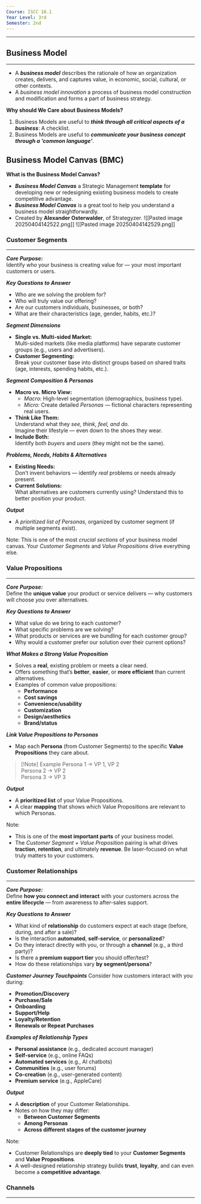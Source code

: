 ```yaml
---
Course: ISCC 16.1
Year Level: 3rd
Semester: 2nd
---
```

---

## Business Model
---
- A ***business model*** describes the rationale of how an organization creates, delivers, and captures value, in economic, social, cultural, or other contexts. 
- A *business model innovation* a process of business model construction and modification and forms a part of business strategy.

**Why should We Care about Business Models?**
1. Business Models are useful to ***think through all critical aspects of a business***: A checklist.
2. Business Models are useful to ***communicate your business concept through a 'common language'***.

## Business Model Canvas (BMC)
**What is the Business Model Canvas?**
- ***Business Model Canvas*** a Strategic Management **template** for developing new or redesigning existing business models to create competitive advantage.
- ***Business Model Canvas*** is a great tool to help you understand a business model straightforwardly.
- Created by **Alexander Osterwalder**, of Strategyzer.
![[Pasted image 20250404142522.png]]
![[Pasted image 20250404142529.png]]
### Customer Segments
---
***Core Purpose:***  
Identify _who_ your business is creating value for — your most important customers or users.

***Key Questions to Answer***
- Who are we solving the problem for?
- Who will truly value our offering?
- Are our customers individuals, businesses, or both?
- What are their characteristics (age, gender, habits, etc.)?

 ***Segment Dimensions***
- **Single vs. Multi-sided Market:**  
    Multi-sided markets (like media platforms) have separate customer groups (e.g., users and advertisers).
- **Customer Segmenting:**  
    Break your customer base into distinct groups based on shared traits (age, interests, spending habits, etc.).

***Segment Composition & Personas***
- **Macro vs. Micro View:**
    - _Macro:_ High-level segmentation (demographics, business type).
    - _Micro:_ Create detailed _Personas_ — fictional characters representing real users.
- **Think Like Them:**  
    Understand what they *see, think, feel, and do.*  
    Imagine their lifestyle — even down to the shoes they wear.
- **Include Both:**  
    Identify both *buyers* and *users* (they might not be the same).

***Problems, Needs, Habits & Alternatives***
- **Existing Needs:**  
    Don’t invent behaviors — identify _real_ problems or needs already present.
- **Current Solutions:**  
    What alternatives are customers currently using? Understand this to better position your product.

***Output***
- A *prioritized list of Personas*, organized by customer segment (if multiple segments exist).

Note:
This is one of the most *crucial sections* of your business model canvas. Your *Customer Segments* and *Value Propositions* drive everything else.

### Value Propositions
---
***Core Purpose:***  
Define the **unique value** your product or service delivers — why customers will choose _you_ over alternatives.

***Key Questions to Answer***
- What value do we bring to each customer?
- What specific problems are we solving?
- What products or services are we bundling for each customer group?
- Why would a customer prefer our solution over their current options?

***What Makes a Strong Value Proposition***
- Solves a **real**, existing problem or meets a clear need.
- Offers something that’s **better**, **easier**, or **more efficient** than current alternatives.
- Examples of common value propositions:
    - **Performance**
    - **Cost savings**
    - **Convenience/usability**
    - **Customization**
    - **Design/aesthetics**
    - **Brand/status**

 ***Link Value Propositions to Personas***
- Map each **Persona** (from Customer Segments) to the specific **Value Propositions** they care about.
   
> [!Note] Example
> Persona 1 → VP 1, VP 2   
> Persona 2 → VP 2   
> Persona 3 → VP 3

***Output***
- A **prioritized list** of your Value Propositions.
- A clear **mapping** that shows which Value Propositions are relevant to which Personas.

Note:
- This is one of the **most important parts** of your business model.  
- The _Customer Segment + Value Proposition_ pairing is what drives **traction**, **retention**, and ultimately **revenue**. Be laser-focused on what truly matters to your customers.

### Customer Relationships
---
***Core Purpose:***  
Define **how you connect and interact** with your customers across the **entire lifecycle** — from awareness to after-sales support.

***Key Questions to Answer***
- What kind of **relationship** do customers expect at each stage (before, during, and after a sale)?
- Is the interaction **automated**, **self-service**, or **personalized**?
- Do they interact directly with you, or through a **channel** (e.g., a third party)?
- Is there a **premium support tier** you should offer/test?
- How do these relationships vary **by segment/persona**?
 
***Customer Journey Touchpoints***
Consider how customers interact with you during:
- **Promotion/Discovery**
- **Purchase/Sale**
- **Onboarding**
- **Support/Help**
- **Loyalty/Retention**
- **Renewals or Repeat Purchases**

***Examples of Relationship Types***
- **Personal assistance** (e.g., dedicated account manager)
- **Self-service** (e.g., online FAQs)
- **Automated services** (e.g., AI chatbots)
- **Communities** (e.g., user forums)
- **Co-creation** (e.g., user-generated content)
- **Premium service** (e.g., AppleCare)

***Output***
- A **description** of your Customer Relationships.
- Notes on how they may differ:
    - **Between Customer Segments**
    - **Among Personas**
    - **Across different stages of the customer journey**

Note:
- Customer Relationships are **deeply tied** to your **Customer Segments** and **Value Propositions**.  
- A well-designed relationship strategy builds **trust**, **loyalty**, and can even become a **competitive advantage**.

### Channels
---
